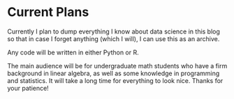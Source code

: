 # Current Plans

Currently I plan to dump everything I know about data science in this blog so that in case I forget anything (which I will), I can use this as an archive.

Any code will be written in either Python or R.

The main audience will be for undergraduate math students who have a firm background in linear algebra, as well as some knowledge in programming and statistics. 
It will take a long time for everything to look nice. Thanks for your patience!
